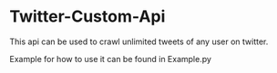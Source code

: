 # Twitter-Custom-Api

This api can be used to crawl unlimited tweets of any user on twitter.

Example for how to use it can be found in Example.py